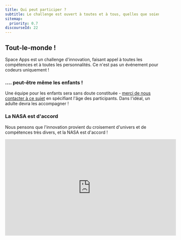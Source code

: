 ```yaml
---
title: Qui peut participer ?
subtitle: Le challenge est ouvert à toutes et à tous, quelles que soient vos compétences.
sitemap:
  priority: 0.7
discourseId: 22
---
```


## Tout-le-monde !

Space Apps est un challenge d'innovation, faisant appel à toutes les compétences et à toutes les personnalités. Ce n'est pas un événement pour codeurs uniquement !

### .... peut-être même les enfants !

Une équipe pour les enfants sera sans doute constituée - [merci de nous contacter à ce sujet](mailto:spaceappslyon@gmail.com) en spécifiant l'âge des participants. Dans l'idéal, un adulte devra les accompagner !

### La NASA est d'accord

Nous pensons que l'innovation provient du croisement d'univers et de compétences très divers, et la NASA est d'accord !

<iframe width="560" height="315" src="https://www.youtube.com/embed/dtD4lT95_zo" frameborder="0" allowfullscreen></iframe>
